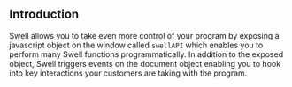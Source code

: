 ## Introduction

Swell allows you to take even more control of your program by exposing a javascript object on the window called `swellAPI` which enables you to perform many Swell functions programmatically. In addition to the exposed object, Swell triggers events on the document object enabling you to hook into key interactions your customers are taking with the program.
